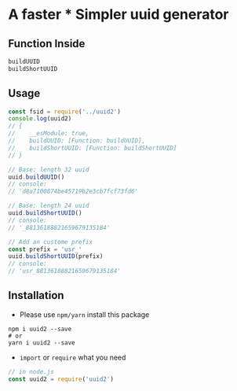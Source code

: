 # A faster * Simpler uuid generator

## Function Inside
```javascript
buildUUID
buildShortUUID
```

## Usage
```javascript
const fsid = require('../uuid2')
console.log(uuid2)
// {
//    __esModule: true,
//    buildUUID: [Function: buildUUID],
//    buildShortUUID: [Function: buildShortUUID]
// }

// Base: length 32 uuid
uuid.buildUUID()
// console:
// 'd8a7100874be45719b2e3cb7fcf73fd6'

// Base: length 24 uuid
uuid.buildShortUUID()
// console:
// '_88136188821659679135184'

// Add an custome prefix
const prefix = 'usr_'
uuid.buildShortUUID(prefix)
// console:
// 'usr_88136188821659679135184'
```

## Installation

- Please use `npm/yarn` install this package
```shell
npm i uuid2 --save
# or
yarn i uuid2 --save
```
- `import` or `require` what you need
```javascript
// in node.js
const uuid2 = require('uuid2')
```

